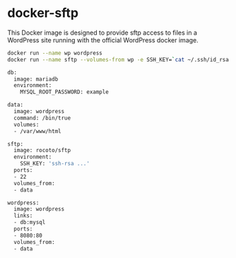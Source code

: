 # docker-sftp

This Docker image is designed to provide sftp access to files in a WordPress
site running with the official WordPress docker image.

```sh
docker run --name wp wordpress
docker run --name sftp --volumes-from wp -e SSH_KEY=`cat ~/.ssh/id_rsa.pub` rocoto/sftp
```

```Dockerfile
db:
  image: mariadb
  environment:
    MYSQL_ROOT_PASSWORD: example

data:
  image: wordpress
  command: /bin/true
  volumes:
  - /var/www/html

sftp:
  image: rocoto/sftp
  environment:
    SSH_KEY: 'ssh-rsa ...'
  ports:
  - 22
  volumes_from:
  - data

wordpress:
  image: wordpress
  links:
  - db:mysql
  ports:
  - 8080:80
  volumes_from:
  - data
```


